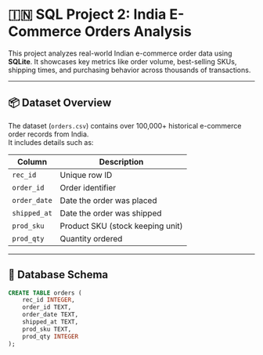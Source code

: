 # 🇮🇳 SQL Project 2: India E-Commerce Orders Analysis

This project analyzes real-world Indian e-commerce order data using **SQLite**. It showcases key metrics like order volume, best-selling SKUs, shipping times, and purchasing behavior across thousands of transactions.

---

## 📦 Dataset Overview

The dataset (`orders.csv`) contains over 100,000+ historical e-commerce order records from India.  
It includes details such as:

| Column       | Description                      |
|--------------|----------------------------------|
| `rec_id`     | Unique row ID                    |
| `order_id`   | Order identifier                 |
| `order_date` | Date the order was placed        |
| `shipped_at` | Date the order was shipped       |
| `prod_sku`   | Product SKU (stock keeping unit) |
| `prod_qty`   | Quantity ordered                 |

---

## 🧱 Database Schema

```sql
CREATE TABLE orders (
    rec_id INTEGER,
    order_id TEXT,
    order_date TEXT,
    shipped_at TEXT,
    prod_sku TEXT,
    prod_qty INTEGER
);
